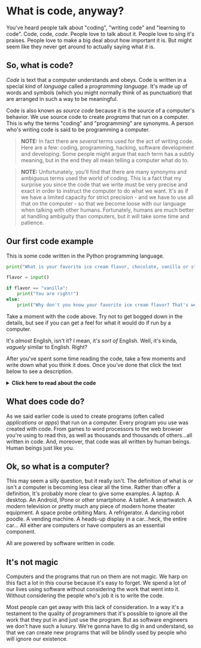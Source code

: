 # What is code, anyway?

You've heard people talk about "coding", "writing code" and "learning to code". Code, code, _code_. People love to talk about it. People love to sing it's praises. People love to make a big deal about how important it is. But might seem like they never get around to actually saying what _it_ is.

## So, what is code?

_Code_ is text that a computer understands and obeys. Code is written in a special kind of _language_ called a _programming language_. It's made up of words and symbols (which you might normally think of as punctuation) that are arranged in such a way to be meaningful.

Code is also known as _source code_ because it is the source of a computer's behavior. We use source code to create _programs_ that run on a computer. This is why the terms "coding" and "programming" are synonyms. A person who's writing code is said to be programming a computer.

> **NOTE:** In fact there are *several* terms used for the act of writing code. Here are a few: coding, programming, hacking, software development and developing. Some people might argue that each term has a subtly meaning, but in the end they all mean telling a computer what do to.
  
> **NOTE:** Unfortunately, you'll find that there are many synonyms and ambiguous terms used the world of coding. This is a fact that my surprise you since the code that we write must be very precise and exact in order to instruct the computer to do what we want. It's as if we have a limited capacity for strict precision - and we have to use all that on the computer - so that we become loose with our language when talking with other humans. Fortunately, humans are much better at handling ambiguity than computers, but it will take some time and patience.

## Our first code example

This is some code written in the Python programming language.

```python
print("What is your favorite ice cream flavor, chocolate, vanilla or strawberry?")

flavor = input()

if flavor == "vanilla":
    print("You are right!")
else:
    print("Why don't you know your favorite ice cream flavor? That's weird.")
```

Take a moment with the code above. Try not to get bogged down in the details, but see if you can get a feel for what it would do if run by a computer.

It's _almost_ English, isn't it? I mean, it's _sort of_ English. Well, it's kinda, _vaguely_ similar to English. Right?

After you've spent some time reading the code, take a few moments and write down what you think it does. Once you've done that click the text below to see a description.

<details>
<summary>
<b>Click here to read about the code</b>
</summary>

The code does the following:

1. Prints a message to the user to ask what their favorite ice cream flavor is.

1. Waits for the user to type in their favorite ice cream. Then "saves" the word they typed in a _variable_ called `flavor`

1. Check to see if the flavor the user entered is `"vanilla"`

   * If the flavor is vanilla, the code prints a message telling the user they chose correctly.
   * Otherwise, the code tells the user they are wrong about their favorite ice cream flavor.

</details>

## What does code do?

As we said earlier code is used to create programs (often called _applications_ or _apps_) that run on a computer. Every program you use was created with code. From games to word processors to the web browser you're using to read this, as well as thousands and thousands of others...all written in code. And, moreover, that code was all written by human beings. Human beings just like you.

## Ok, so what is a computer?

This may seem a silly question, but it really isn't. The definition of what is or isn't a computer is becoming less clear all the time. Rather than offer a definition, It's probably more clear to give some examples. A laptop. A desktop. An Android, IPone or other smartphone. A tablet. A smartwatch. A modern television or pretty much any piece of modern home theater equipment. A space probe orbiting Mars. A refrigerator. A dancing robot poodle. A vending machine. A heads-up display in a car...heck, the entire car... All either are computers or have computers as an essential component.

All are powered by software written in code.

## It's not magic

Computers and the programs that run on them are not magic. We harp on this fact a lot in this course because it's easy to forget. We spend a lot of our lives using software without considering the work that went into it. Without considering the people who's job it is to write the code.

Most people can get away with this lack of consideration. In a way it's a testament to the quality of programmers that it's possible to ignore all the work that they put in and just use the program. But as software engineers we don't have such a luxury. We're gonna have to dig in and understand, so that we can create new programs that will be blindly used by people who will ignore our existence.
